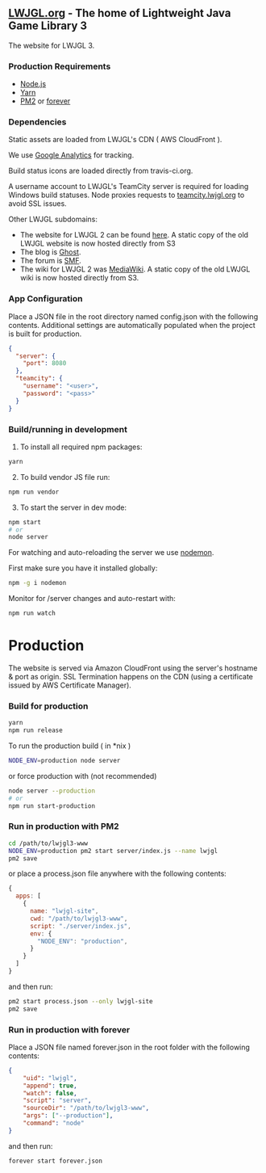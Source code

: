 ## [LWJGL.org](https://www.lwjgl.org) - The home of Lightweight Java Game Library 3

The website for LWJGL 3.

### Production Requirements

- [Node.js](https://nodejs.org/)
- [Yarn](https://yarnpkg.com/)
- [PM2](https://github.com/Unitech/pm2) or [forever](https://github.com/foreverjs/forever)

### Dependencies

Static assets are loaded from LWJGL's CDN ( AWS CloudFront ).

We use [Google Analytics](http://www.google.com/analytics) for tracking.

Build status icons are loaded directly from travis-ci.org.

A username account to LWJGL's TeamCity server is required for loading
Windows build statuses. Node proxies requests to
[teamcity.lwjgl.org](http://teamcity.lwjgl.org) to avoid SSL issues.

Other LWJGL subdomains:

- The website for LWJGL 2 can be found [here](https://github.com/LWJGL/lwjgl-www).
A static copy of the old LWJGL website is now hosted directly from S3 
- The blog is [Ghost](https://ghost.org/).
- The forum is [SMF](http://www.simplemachines.org/).
- The wiki for LWJGL 2 was [MediaWiki](https://www.mediawiki.org/).
A static copy of the old LWJGL wiki is now hosted directly from S3.

### App Configuration

Place a JSON file in the root directory named config.json with the following contents.
Additional settings are automatically populated when the project is built for production.

```json
{
  "server": {
    "port": 8080
  },
  "teamcity": {
    "username": "<user>",
    "password": "<pass>"
  }
}
```

### Build/running in development

1. To install all required npm packages:

```bash
yarn
```

2. To build vendor JS file run:

```bash
npm run vendor
```

3. To start the server in dev mode:

```bash
npm start
# or
node server
```

For watching and auto-reloading the server we use [nodemon](http://nodemon.io/).

First make sure you have it installed globally:

```bash
npm -g i nodemon
```

Monitor for /server changes and auto-restart with:

```bash
npm run watch
```

# Production

The website is served via Amazon CloudFront using the server's hostname & port as origin.
SSL Termination happens on the CDN (using a certificate issued by AWS Certificate Manager).

### Build for production

```bash
yarn
npm run release
```

To run the production build ( in *nix )

```bash
NODE_ENV=production node server
```

or force production with (not recommended)

```bash
node server --production
# or
npm run start-production
```

### Run in production with PM2

```bash
cd /path/to/lwjgl3-www
NODE_ENV=production pm2 start server/index.js --name lwjgl
pm2 save
```

or place a process.json file anywhere with the following contents: 

```js
{
  apps: [
    {
      name: "lwjgl-site",
      cwd: "/path/to/lwjgl3-www",
      script: "./server/index.js",
      env: {
        "NODE_ENV": "production",
      }
    }
  ]
}
```

and then run:

```bash
pm2 start process.json --only lwjgl-site
pm2 save
```

### Run in production with forever

Place a JSON file named forever.json in the root folder with the
following contents:

```json
{
    "uid": "lwjgl",
    "append": true,
    "watch": false,
    "script": "server",
    "sourceDir": "/path/to/lwjgl3-www",
    "args": ["--production"],
    "command": "node"
}
```

and then run:

```bash
forever start forever.json
```
